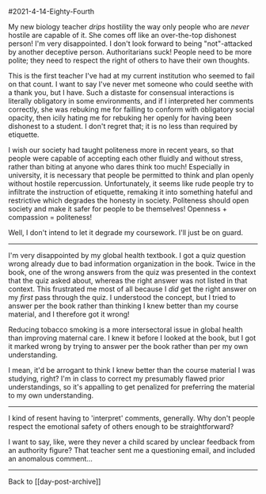 #2021-4-14-Eighty-Fourth

My new biology teacher *drips* hostility the way only people who are *never* hostile are capable of it.  She comes off like an over-the-top dishonest person!  I'm very disappointed.  I don't look forward to being "not"-attacked by another deceptive person.  Authoritarians suck!  People need to be more polite; they need to respect the right of others to have their own thoughts.

This is the first teacher I've had at my current institution who seemed to fail on that count.  I want to say I've never met someone who could seethe with a thank you, but I have.  Such a distaste for consensual interactions is literally obligatory in some environments, and if I interpreted her comments correctly, she was rebuking me for failling to conform with obligatory social opacity, then icily hating me for rebuking her openly for having been dishonest to a student.  I don't regret that; it is no less than required by etiquette.

I wish our society had taught politeness more in recent years, so that people were capable of accepting each other fluidly and without stress, rather than biting at anyone who dares think too much!  Especially in university, it is necessary that people be permitted to think and plan openly without hostile repercussion.  Unfortunately, it seems like rude people try to infiltrate the instruction of etiquette, remaking it into something hateful and restrictive which degrades the honesty in society.  Politeness should open society and make it safer for people to be themselves!  Openness + compassion = politeness!

Well, I don't intend to let it degrade my coursework.  I'll just be on guard.

---
I'm very disappointed by my global health textbook.  I got a quiz question wrong already due to bad information organization in the book.  Twice in the book, one of the wrong answers from the quiz was presented in the context that the quiz asked about, whereas the right answer was not listed in that context.  This frustrated me most of all because I *did* get the right answer on my *first* pass through the quiz.  I understood the concept, but I tried to answer per the book rather than thinking I knew better than my course material, and I therefore got it wrong!

Reducing tobacco smoking is a more intersectoral issue in global health than improving maternal care.  I knew it before I looked at the book, but I got it marked wrong by trying to answer per the book rather than per my own understanding.

I mean, it'd be arrogant to think I knew better than the course material I was studying, right?  I'm in class to correct my presumably flawed prior understandings, so it's appalling to get penalized for preferring the material to my own understanding.

---
I kind of resent having to 'interpret' comments, generally.  Why don't people respect the emotional safety of others enough to be straightforward?

I want to say, like, were they never a child scared by unclear feedback from an authority figure?  That teacher sent me a questioning email, and included an anomalous comment...

---
Back to [[day-post-archive]]